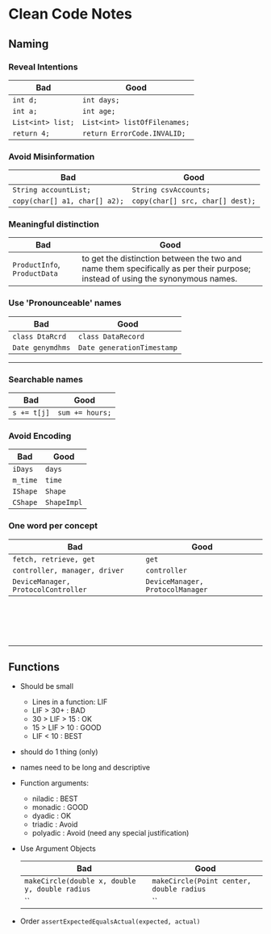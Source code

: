 # Clean Code Notes

## Naming

### Reveal Intentions

| Bad | Good|
| --- | --- |
| `int d;` | `int days;` |
| `int a;` | `int age;` |
| `List<int> list;` | `List<int> listOfFilenames;` |
| `return 4;` | `return ErrorCode.INVALID;` |

### Avoid Misinformation

| Bad | Good|
| --- | --- |
| `String accountList;` | `String csvAccounts;` |
| `copy(char[] a1, char[] a2);` | `copy(char[] src, char[] dest);` |


### Meaningful distinction

| Bad | Good|
| --- | --- |
| `ProductInfo`, `ProductData` | to get the distinction between the two and name them specifically as per their purpose; instead of using the synonymous names. |


### Use 'Pronounceable' names

| Bad | Good|
| --- | --- |
| `class DtaRcrd` | `class DataRecord` |
| `Date genymdhms`| `Date generationTimestamp`|

---

### Searchable names

| Bad | Good|
| --- | --- |
| `s += t[j]` | `sum += hours;` |


### Avoid Encoding

| Bad | Good|
| --- | --- |
| `iDays` | `days` |
| `m_time` | `time` |
| `IShape` | `Shape` |
| `CShape` | `ShapeImpl` |


### One word per concept

| Bad | Good|
| --- | --- |
| `fetch, retrieve, get` | `get` |
| `controller, manager, driver` | `controller` |
| `DeviceManager, ProtocolController` | `DeviceManager, ProtocolManager` |



<br/>
<br/>
<br/>
<br/>

---

## Functions
- Should be small 
    - Lines in a function: LIF
    - LIF > 30+ : BAD
    - 30 > LIF > 15 : OK
    - 15 > LIF > 10 : GOOD
    - LIF < 10 : BEST
- should do 1 thing (only)
- names need to be long and descriptive
- Function arguments:
  - niladic : BEST
  - monadic : GOOD
  - dyadic : OK
  - triadic : Avoid
  - polyadic : Avoid (need any special justification)


- Use Argument Objects

    | Bad | Good|
    | --- | --- |
    | `makeCircle(double x, double y, double radius` | `makeCircle(Point center, double radius` |
    | `` | `` |

- Order
  `assertExpectedEqualsActual(expected, actual)`

